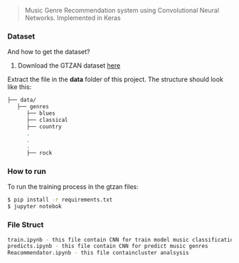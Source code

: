 >  Music Genre Recommendation system using Convolutional Neural Networks. Implemented in Keras

### Dataset

And how to get the dataset?

1. Download the GTZAN dataset [here](http://opihi.cs.uvic.ca/sound/genres.tar.gz)

Extract the file in the **data** folder of this project. The structure should look like this:

```bash
├── data/
   ├── genres
      ├── blues
      ├── classical
      ├── country
      .
      .
      .
      ├── rock
```

### How to run

To run the training process in the gtzan files:

```bash
$ pip install -r requirements.txt
$ jupyter notebok
```

### File Struct

```bash
train.ipynb - this file contain CNN for train model music classification
predicts.ipynb - this file contain CNN for predict music genres
Reacommendator.ipynb - this file containcluster analsysis
```
